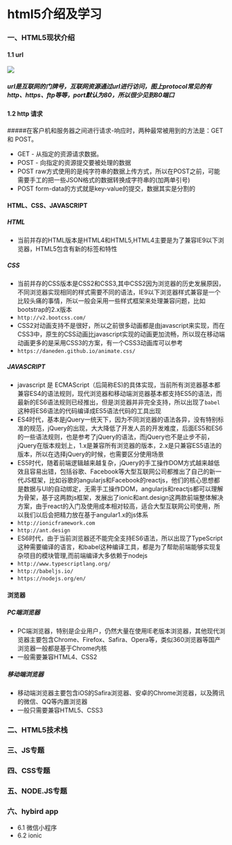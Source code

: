 
# html5介绍及学习
### 一、HTML5现状介绍
#### 1.1 url
![](http://pic002.cnblogs.com/images/2011/134090/2011110911172557.png)
##### url是互联网的门牌号，互联网资源通过url进行访问，图上protocol常见的有http、https、ftp等等，port默认为80，所以很少见到80端口
#### 1.2 http 请求
#####在客户机和服务器之间进行请求-响应时，两种最常被用到的方法是：GET 和 POST。
* GET - 从指定的资源请求数据。
* POST - 向指定的资源提交要被处理的数据
* POST raw方式使用的是纯字符串的数据上传方式，所以在POST之前，可能需要手工的把一些JSON格式的数据转换成字符串的(加两单引号)
* POST form-data的方式就是key-value的提交，数据其实是分割的
#### HTML、CSS、JAVASCRIPT
##### HTML
* 当前并存的HTML版本是HTML4和HTML5,HTML4主要是为了兼容IE9以下浏览器，HTML5包含有新的标签和特性
##### CSS
* 当前并存的CSS版本是CSS2和CSS3,其中CSS2因为浏览器的历史发展原因，不同浏览器实现相同的样式需要不同的语法，IE9以下浏览器样式兼容是一个比较头痛的事情，所以一般会采用一些样式框架来处理兼容问题，比如bootstrap的2.x版本
* `http://v2.bootcss.com/`
* CSS2对动画支持不是很好，所以之前很多动画都是由javascript来实现，而在CSS3中，原生的CSS动画比javascript实现的动画更加流畅，所以现在移动端动画更多的是采用CSS3的方案，有一个CSS3动画库可以参考
*    `https://daneden.github.io/animate.css/`
##### JAVASCRIPT
* javascript 是 ECMAScript（后简称ES)的具体实现，当前所有浏览器基本都兼容ES4的语法规则，现代浏览器和移动端浏览器基本都支持ES5的语法，而最新的ES6语法规则已经推出，但是浏览器并非完全支持，所以出现了`babel`这种将ES6语法的代码编译成ES5语法代码的工具出现
* ES4时代，基本是jQuery一统天下，因为不同浏览器的语法各异，没有特别标准的规范，jQuery的出现，大大降低了开发人员的开发难度，后面ES5和ES6的一些语法规则，也是参考了jQuery的语法，而jQuery也不是止步不前，jQuery在版本规划上，1.x是兼容所有浏览器的版本，2.x是只兼容ES5语法的版本，所以在选择jQuery的时候，也需要区分使用场景
* ES5时代，随着前端逻辑越来越复杂，jQuery的手工操作DOM方式越来越低效且容易出错，包括谷歌、Facebook等大型互联网公司都推出了自己的新一代JS框架，比如谷歌的angularjs和Facebook的reactjs，他们的核心思想都是数据与UI的自动绑定，无需手工操作DOM，angularjs和reactjs都可以理解为骨架，基于这两款js框架，发展出了ionic和ant.design这两款前端整体解决方案，由于react的入门及使用成本相对较高，适合大型互联网公司使用，所以我们以后会把精力放在基于angular1.x的js体系
* `http://ionicframework.com`
* `http://ant.design`
* ES6时代，由于当前浏览器还不能完全支持ES6语法，所以出现了TypeScript这种需要编译的语言，和babel这种编译工具，都是为了帮助前端能够实现复杂项目的模块管理,而前端编译大多依赖于nodejs
* `http://www.typescriptlang.org/`
* `http://babeljs.io/`
* `https://nodejs.org/en/`
#### 浏览器
##### PC端浏览器
* PC端浏览器，特别是企业用户，仍然大量在使用IE老版本浏览器，其他现代浏览器主要包含Chrome、Firefox、Safira、Opera等，类似360浏览器等国产浏览器一般都是基于Chrome内核
* 一般需要兼容HTML4、CSS2
##### 移动端浏览器
* 移动端浏览器主要包含iOS的Safira浏览器、安卓的Chrome浏览器，以及腾讯的微信、QQ等内置浏览器
* 一般只需要兼容HTML5、CSS3
### 二、HTML5技术栈
### 三、JS专题
### 四、CSS专题
### 五、NODE.JS专题
### 六、hybird app  
- 6.1 微信小程序
- 6.2 ionic
